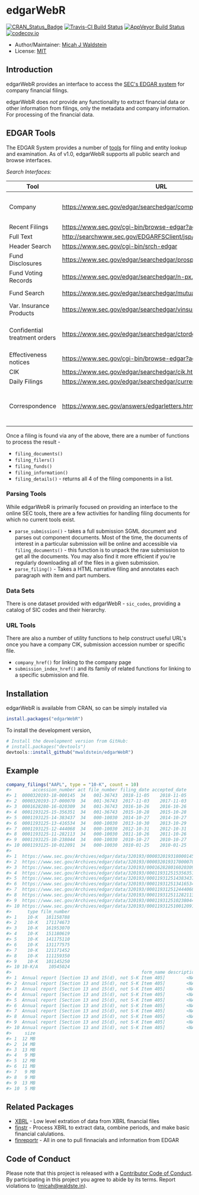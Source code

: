 
<!-- README.md is generated from README.Rmd. Please edit that file -->
edgarWebR
=========

[![CRAN\_Status\_Badge](http://www.r-pkg.org/badges/version/edgarWebR)](https://cran.r-project.org/package=edgarWebR) [![Travis-CI Build Status](https://travis-ci.org/mwaldstein/edgarWebR.svg?branch=master)](https://travis-ci.org/mwaldstein/edgarWebR) [![AppVeyor Build Status](https://ci.appveyor.com/api/projects/status/github/mwaldstein/edgarWebR?branch=master&svg=true)](https://ci.appveyor.com/project/mwaldstein/edgarWebR) [![codecov.io](https://codecov.io/github/mwaldstein/edgarWebR/coverage.svg?branch=master)](https://codecov.io/github/mwaldstein/edgarWebR?branch=master)

-   Author/Maintainer: [Micah J Waldstein](https://micah.waldste.in)
-   License: [MIT](https://opensource.org/licenses/MIT)

Introduction
------------

edgarWebR provides an interface to access the [SEC's EDGAR system](https://www.sec.gov/edgar/searchedgar/webusers.htm) for company financial filings.

edgarWebR does *not* provide any functionality to extract financial data or other information from filings, only the metadata and company information. For processing of the financial data.

EDGAR Tools
-----------

The EDGAR System provides a number of [tools](https://www.sec.gov/edgar/searchedgar/webusers.htm) for filing and entity lookup and examination. As of v1.0, edgarWebR supports all public search and browse interfaces.

*Search Interfaces:*

<table>
<colgroup>
<col width="26%" />
<col width="54%" />
<col width="19%" />
</colgroup>
<thead>
<tr class="header">
<th>Tool</th>
<th>URL</th>
<th>edgarWebR function(s)</th>
</tr>
</thead>
<tbody>
<tr class="odd">
<td>Company</td>
<td><a href="https://www.sec.gov/edgar/searchedgar/companysearch.html" class="uri">https://www.sec.gov/edgar/searchedgar/companysearch.html</a></td>
<td><code>company_search()</code>, <code>company_information()</code>, <code>company_details()</code>, <code>company_filings()</code></td>
</tr>
<tr class="even">
<td>Recent Filings</td>
<td><a href="https://www.sec.gov/cgi-bin/browse-edgar?action=getcurrent" class="uri">https://www.sec.gov/cgi-bin/browse-edgar?action=getcurrent</a></td>
<td><code>latest_filings()</code></td>
</tr>
<tr class="odd">
<td>Full Text</td>
<td><a href="http://searchwww.sec.gov/EDGARFSClient/jsp/EDGAR_MainAccess.jsp" class="uri">http://searchwww.sec.gov/EDGARFSClient/jsp/EDGAR_MainAccess.jsp</a></td>
<td><code>full_text()</code></td>
</tr>
<tr class="even">
<td>Header Search</td>
<td><a href="https://www.sec.gov/cgi-bin/srch-edgar" class="uri">https://www.sec.gov/cgi-bin/srch-edgar</a></td>
<td><code>header_search()</code></td>
</tr>
<tr class="odd">
<td>Fund Disclosures</td>
<td><a href="https://www.sec.gov/edgar/searchedgar/prospectus.htm" class="uri">https://www.sec.gov/edgar/searchedgar/prospectus.htm</a></td>
<td>Use <code>company_search()</code> and specify the 'type' parameter as 485</td>
</tr>
<tr class="even">
<td>Fund Voting Records</td>
<td><a href="https://www.sec.gov/edgar/searchedgar/n-px.htm" class="uri">https://www.sec.gov/edgar/searchedgar/n-px.htm</a></td>
<td>Use <code>company_search()</code> and specify the 'type' parameter as 'N-PX'</td>
</tr>
<tr class="odd">
<td>Fund Search</td>
<td><a href="https://www.sec.gov/edgar/searchedgar/mutualsearch.html" class="uri">https://www.sec.gov/edgar/searchedgar/mutualsearch.html</a></td>
<td><code>fund_search()</code>, <code>fund_fast_search()</code></td>
</tr>
<tr class="even">
<td>Var. Insurance Products</td>
<td><a href="https://www.sec.gov/edgar/searchedgar/vinsurancesearch.html" class="uri">https://www.sec.gov/edgar/searchedgar/vinsurancesearch.html</a></td>
<td><code>variable_insurance_search()</code>, <code>variable_insurance_fast_search()</code></td>
</tr>
<tr class="odd">
<td>Confidential treatment orders</td>
<td><a href="https://www.sec.gov/edgar/searchedgar/ctorders.htm" class="uri">https://www.sec.gov/edgar/searchedgar/ctorders.htm</a></td>
<td>Use <code>header_search()</code>, <code>company_search()</code>, <code>latest_filings()</code>, or <code>full_text()</code> and use form types 'CT ORDER'</td>
</tr>
<tr class="even">
<td>Effectiveness notices</td>
<td><a href="https://www.sec.gov/cgi-bin/browse-edgar?action=geteffect" class="uri">https://www.sec.gov/cgi-bin/browse-edgar?action=geteffect</a></td>
<td><code>effectiveness()</code></td>
</tr>
<tr class="odd">
<td>CIK</td>
<td><a href="https://www.sec.gov/edgar/searchedgar/cik.htm" class="uri">https://www.sec.gov/edgar/searchedgar/cik.htm</a></td>
<td><code>cik_search()</code></td>
</tr>
<tr class="even">
<td>Daily Filings</td>
<td><a href="https://www.sec.gov/edgar/searchedgar/currentevents.htm" class="uri">https://www.sec.gov/edgar/searchedgar/currentevents.htm</a></td>
<td><code>current_events()</code></td>
</tr>
<tr class="odd">
<td>Correspondence</td>
<td><a href="https://www.sec.gov/answers/edgarletters.htm" class="uri">https://www.sec.gov/answers/edgarletters.htm</a></td>
<td>Use <code>header_search()</code>, <code>company_search()</code>, <code>latest_filings()</code>, or <code>full_text()</code> and use form types 'upload' or 'corresp'</td>
</tr>
</tbody>
</table>

Once a filing is found via any of the above, there are a number of functions to process the result -

-   `filing_documents()`
-   `filing_filers()`
-   `filing_funds()`
-   `filing_information()`
-   `filing_details()` - returns all 4 of the filing components in a list.

### Parsing Tools

While edgarWebR is primarily focused on providing an interface to the online SEC tools, there are a few activities for handling filing documents for which no current tools exist.

-   `parse_submission()` - takes a full submission SGML document and parses out component documents. Most of the time, the documents of interest in a particular submission will be online and accessible via `filing_documents()` - this function is to unpack the raw submission to get all the documents. You may also find it more efficient if you're regularly downloading all of the files in a given submission.
-   `parse_filing()` - Takes a HTML narrative filing and annotates each paragraph with item and part numbers.

### Data Sets

There is one dataset provided with edgarWebR - `sic_codes`, providing a catalog of SIC codes and their hierarchy.

### URL Tools

There are also a number of utility functions to help construct useful URL's once you have a company CIK, submission accession number or specific file.

-   `company_href()` for linking to the company page
-   `submission_index_href()` and its family of related functions for linking to a specific submission and file.

Installation
------------

edgarWebR is available from CRAN, so can be simply installed via

``` r
install.packages("edgarWebR")
```

To install the development version,

``` r
# Install the development version from GitHub:
# install.packages("devtools")
devtools::install_github("mwaldstein/edgarWebR")
```

Example
-------

``` r
company_filings("AAPL", type = "10-K", count = 10)
#>        accession_number act file_number filing_date accepted_date
#> 1  0000320193-18-000145  34   001-36743  2018-11-05    2018-11-05
#> 2  0000320193-17-000070  34   001-36743  2017-11-03    2017-11-03
#> 3  0001628280-16-020309  34   001-36743  2016-10-26    2016-10-26
#> 4  0001193125-15-356351  34   001-36743  2015-10-28    2015-10-28
#> 5  0001193125-14-383437  34   000-10030  2014-10-27    2014-10-27
#> 6  0001193125-13-416534  34   000-10030  2013-10-30    2013-10-29
#> 7  0001193125-12-444068  34   000-10030  2012-10-31    2012-10-31
#> 8  0001193125-11-282113  34   000-10030  2011-10-26    2011-10-26
#> 9  0001193125-10-238044  34   000-10030  2010-10-27    2010-10-27
#> 10 0001193125-10-012091  34   000-10030  2010-01-25    2010-01-25
#>                                                                                                href
#> 1  https://www.sec.gov/Archives/edgar/data/320193/000032019318000145/0000320193-18-000145-index.htm
#> 2  https://www.sec.gov/Archives/edgar/data/320193/000032019317000070/0000320193-17-000070-index.htm
#> 3  https://www.sec.gov/Archives/edgar/data/320193/000162828016020309/0001628280-16-020309-index.htm
#> 4  https://www.sec.gov/Archives/edgar/data/320193/000119312515356351/0001193125-15-356351-index.htm
#> 5  https://www.sec.gov/Archives/edgar/data/320193/000119312514383437/0001193125-14-383437-index.htm
#> 6  https://www.sec.gov/Archives/edgar/data/320193/000119312513416534/0001193125-13-416534-index.htm
#> 7  https://www.sec.gov/Archives/edgar/data/320193/000119312512444068/0001193125-12-444068-index.htm
#> 8  https://www.sec.gov/Archives/edgar/data/320193/000119312511282113/0001193125-11-282113-index.htm
#> 9  https://www.sec.gov/Archives/edgar/data/320193/000119312510238044/0001193125-10-238044-index.htm
#> 10 https://www.sec.gov/Archives/edgar/data/320193/000119312510012091/0001193125-10-012091-index.htm
#>      type film_number
#> 1    10-K   181158788
#> 2    10-K   171174673
#> 3    10-K   161953070
#> 4    10-K   151180619
#> 5    10-K   141175110
#> 6    10-K   131177575
#> 7    10-K   121171452
#> 8    10-K   111159350
#> 9    10-K   101145250
#> 10 10-K/A    10545024
#>                                                 form_name description
#> 1  Annual report [Section 13 and 15(d), not S-K Item 405]        <NA>
#> 2  Annual report [Section 13 and 15(d), not S-K Item 405]        <NA>
#> 3  Annual report [Section 13 and 15(d), not S-K Item 405]        <NA>
#> 4  Annual report [Section 13 and 15(d), not S-K Item 405]        <NA>
#> 5  Annual report [Section 13 and 15(d), not S-K Item 405]        <NA>
#> 6  Annual report [Section 13 and 15(d), not S-K Item 405]        <NA>
#> 7  Annual report [Section 13 and 15(d), not S-K Item 405]        <NA>
#> 8  Annual report [Section 13 and 15(d), not S-K Item 405]        <NA>
#> 9  Annual report [Section 13 and 15(d), not S-K Item 405]        <NA>
#> 10 Annual report [Section 13 and 15(d), not S-K Item 405]        <NA>
#>     size
#> 1  12 MB
#> 2  14 MB
#> 3  13 MB
#> 4   9 MB
#> 5  12 MB
#> 6  11 MB
#> 7   9 MB
#> 8   9 MB
#> 9  13 MB
#> 10  5 MB
```

Related Packages
----------------

-   [XBRL](https://CRAN.R-project.org/package=XBRL) - Low level extration of data from XBRL financial files
-   [finstr](https://github.com/bergant/finstr) - Process XBRL to extract data, combine periods, and make basic financial calulations.
-   [finreportr](https://github.com/sewardlee337/finreportr) - All in one to pull finnacials and information from EDGAR

Code of Conduct
---------------

Please note that this project is released with a [Contributor Code of Conduct](CONDUCT.md). By participating in this project you agree to abide by its terms. Report violations to (<micah@waldste.in>).
